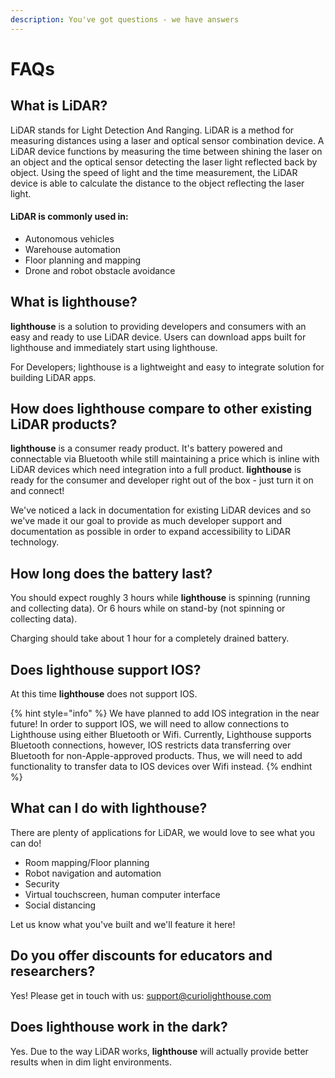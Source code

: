 ```yaml
---
description: You've got questions - we have answers
---
```


# FAQs

## What is LiDAR?

LiDAR stands for Light Detection And Ranging.  LiDAR is a method for measuring distances using a laser and optical sensor combination device.  A LiDAR device functions by measuring the time between shining the laser on an object and the optical sensor detecting the laser light reflected back by object.  Using the speed of light and the time measurement, the LiDAR device is able to calculate the distance to the object reflecting the laser light.

#### LiDAR is commonly used in:

* Autonomous vehicles
* Warehouse automation
* Floor planning and mapping
* Drone and robot obstacle avoidance 

## What is lighthouse?

**lighthouse** is a solution to providing developers and consumers with an easy and ready to use LiDAR device.  Users can download apps built for lighthouse and immediately start using lighthouse.  

For Developers; lighthouse is a lightweight and easy to integrate solution for building LiDAR apps. 

## How does lighthouse compare to other existing LiDAR products?

**lighthouse** is a consumer ready product.  It's battery powered and connectable via Bluetooth while still maintaining a price which is inline with LiDAR devices which need integration into a full product.  **lighthouse** is ready for the consumer and developer right out of the box - just turn it on and connect!

We've noticed a lack in documentation for existing LiDAR devices and so we've made it our goal to provide as much developer support and documentation as possible in order to expand accessibility to LiDAR technology.

## How long does the battery last?

You should expect roughly 3 hours while **lighthouse** is spinning \(running and collecting data\).  Or 6 hours while on stand-by \(not spinning or collecting data\).

Charging should take about 1 hour for a completely drained battery.

## Does lighthouse support IOS?

At this time **lighthouse** does not support IOS.

{% hint style="info" %}
We have planned to add IOS integration in the near future!  In order to support IOS, we will need to allow connections to Lighthouse using either Bluetooth or Wifi.  Currently, Lighthouse supports Bluetooth connections, however, IOS restricts data transferring over Bluetooth for non-Apple-approved products.  Thus, we will need to add functionality to transfer data to IOS devices over Wifi instead.
{% endhint %}

## What can I do with lighthouse?

There are plenty of applications for LiDAR, we would love to see what you can do!

* Room mapping/Floor planning
* Robot navigation and automation
* Security
* Virtual touchscreen, human computer interface
* Social distancing

Let us know what you've built and we'll feature it here!

## Do you offer discounts for educators and researchers?

Yes!  Please get in touch with us: support@curiolighthouse.com

## Does lighthouse work in the dark?

Yes.  Due to the way LiDAR works, **lighthouse** will actually provide better results when in dim light environments.

